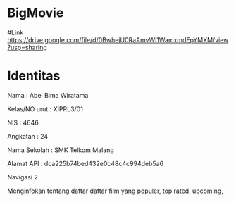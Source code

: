 # BigMovie

#Link
https://drive.google.com/file/d/0BwhejU0RaAmvWi1WamxmdEpYMXM/view?usp=sharing

# Identitas
Nama          : Abel Bima Wiratama

Kelas/NO urut      : XIPRL3/01

NIS           : 4646

Angkatan      : 24

Nama Sekolah  : SMK Telkom Malang

Alamat API : dca225b74bed432e0c48c4c994deb5a6

Navigasi 2

Menginfokan tentang daftar daftar film yang populer, top rated, upcoming,
